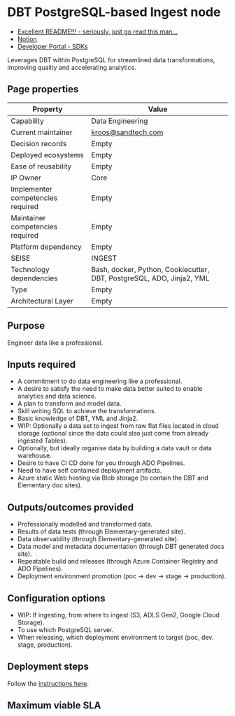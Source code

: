# DBT PostgreSQL-based Ingest node

* [Excellent README!!! - seriously, just go read this man...](https://dev.azure.com/exploreai/CORE.Utilities/_git/CORE.Meshnodes.BaseTemplates?path=/ingestnode_dbt/README.md&_a=preview)
* [Notion](https://www.notion.so/explore-ai/PostgresSQL-DBT-Ingest-Node-9822cec5ad034f48aa8f7f0f389c3367)
* [Developer Portal - SDKs](https://sites.google.com/sandtech.com/devportal/sdks)

Leverages DBT within PostgreSQL for streamlined data transformations, improving quality and accelerating analytics.

## Page properties

| Property | Value | 
| --- | --- |
| Capability | Data Engineering |
| Current maintainer | kroos@sandtech.com |
| Decision records | Empty |
| Deployed ecosystems | Empty |
| Ease of reusability | Empty |
| IP Owner | Core |
| Implementer competencies required | Empty |
| Maintainer competencies required | Empty |
| Platform dependency | Empty |
| SEISE | INGEST |
| Technology dependencies | Bash, docker, Python, Cookiecutter, DBT, PostgreSQL, ADO, Jinja2, YML |
| Type | Empty |
| Architectural Layer | Empty |


## Purpose
Engineer data like a professional.

## Inputs required

* A commitment to do data engineering like a professional.
* A desire to satisfy the need to make data better suited to enable analytics and data science.
* A plan to transform and model data.
* Skill writing SQL to achieve the transformations.
* Basic knowledge of DBT, YML and Jinja2.
* WIP: Optionally a data set to ingest from raw flat files located in cloud storage (optional since the data could also just come from already ingested Tables).
* Optionally, but ideally organise data by building a data vault or data warehouse.
* Desire to have CI CD done for you through ADO Pipelines.
* Need to have self contained deployment artifacts.
* Azure static Web hosting via Blob storage (to contain the DBT and Elementary doc sites).

## Outputs/outcomes provided

* Professionally modelled and transformed data.
* Results of data tests (through Elementary-generated site).
* Data observability (through Elementary-generated site).
* Data model and metadata documentation (through DBT generated docs site).
* Repeatable build and releases (through Azure Container Registry and ADO Pipelines).
* Deployment environment promotion (poc -> dev -> stage -> production).

## Configuration options

* WIP: If ingesting, from where to ingest (S3, ADLS Gen2, Google Cloud Storage).
* To use which PostgreSQL server.
* When releasing, which deployment environment to target (poc, dev. stage, production).

## Deployment steps

Follow the [instructions here](https://dev.azure.com/exploreai/CORE.Utilities/_git/CORE.Meshnodes.BaseTemplates?path=/ingestnode_dbt/README.md&_a=preview).

## Maximum viable SLA
